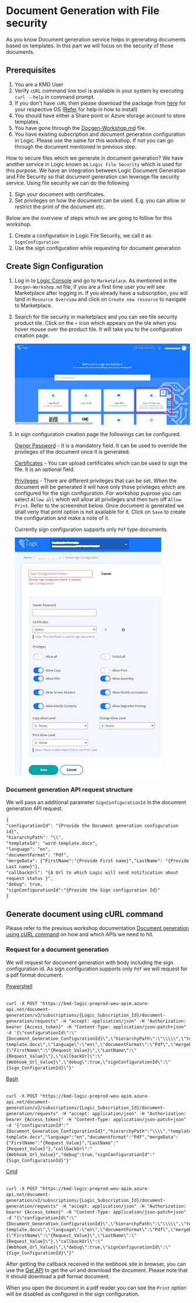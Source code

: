 # Document Generation with File security

As you know Document generation service helps in generating documents based on templates. In this part we will focus on the security of those documents.

## Prerequisites

1. You are a KMD User
2. Verify `cURL` command line tool is available in your system by executing `curl --help` in command prompt.
3. If you don't have `cURL` then please download the package from [here](https://curl.se/dlwiz/?type=bin) for your respective OS ([Refer](https://help.ubidots.com/en/articles/2165289-learn-how-to-install-run-curl-on-windows-macosx-linux) for help in how to install)
4. You should have either a Share point or Azure storage account to store templates.
5. You have gone through the [Docgen-Workshop.md](./Docgen-Workshop.md) file.
6. You have existing subscription and document generation configuration in Logic. Please use the same for this workshop. If not you can go through the document mentioned in previous step.

How to secure files which we generate in document generation? We have another service in Logic known as `Logic File Security` which is used for this purpose. We have an integration between Logic Document Generation and File Security so that document generation can leverage file security service. Using file security we can do the following
1. Sign your document with certificates.
2. Set privileges on how the document can be used. E.g. you can allow or restrict the print of the document etc.

Below are the overview of steps which we are going to follow for this workshop.

1. Create a configuration in Logic File Security, we call it as `SignConfiguration`
2. Use the sign configuration while requesting for document generation

## Create Sign Configuration

1. Log in to [Logic Console](https://console-preprod.kmdlogic.io/) and go to `Marketplace`. As mentioned in the `Docgen-Workshop.md` file, if you are a first time user you will see Marketplace after logging in. If you already have a subscription, you will land in `Resource Overview` and click on `Create new resource` to navigate to Marketplace.

2. Search for file security in marketplace and you can see file security product tile. Click on the `+` icon which appears on the tile when you hover mouse over the product tile. It will take you to the configuration creation page.   

    ![Image of Marketplace File Security](./images/marketplace-filesecurity.jpg)

3. In sign configuration creation page the followings can be configured.

    <ins>Owner Password</ins> - It is a mandatory field. It can be used to override the privileges of the document once it is generated.

    <ins>Certificates</ins> - You can upload certificates which can be used to sign the file. It is an optional field.

    <ins>Privileges</ins> - There are different privileges that can be set. When the document will be generated it will have only those privileges which are configured for the sign configuration. For workshop puprose you can select `Allow all` which will allow all privileges and then turn off `Allow Print`. Refer to the screenshot below. Once document is generated we shall veriy that print option is not available for it. Click on `Save` to create the configuration and make a note of it.

    Currently sign configuration supports only `Pdf` type documents.    

    ![Image of Marketplace File Security](./images/create-sign-configuration.jpg)

### Document generation API request structure

We will pass an additional parameter `SignConfigurationId` in the document generation API request.
```
{
"configurationId": "{Provide the Document generation configuration id}",
"hierarchyPath": "\\",
"templateId": "word-template.docx",
"language": "en",
"documentFormat": "Pdf",
"mergeData": {"FirstName":"{Provide First name}","LastName": "{Provide Last name}"},
"callbackUrl": "{A Url to which Logic will send notification about request status }",
"debug": true,
"signConfigurationId":"{Provide the Sign configuration Id}"
}
```

## Generate document using cURL command

Please refer to the previous workshop documentation [Document generation using cURL command](./Docgen-Workshop.md#document-generation-using-curl-command) on how and which APIs we need to hit.
### Request for a document generation

We will request for document generation with body including the sign configuration id. As sign configuration supports only `Pdf` we will request for a pdf format document.

<ins>Powershell<ins>

```

curl -X POST "https://kmd-logic-preprod-weu-apim.azure-api.net/document-generation/v2/subscriptions/{Logic_Subscription_Id}/document-generation/requests" -H "accept: application/json" -H "Authorization: bearer {Access_token}" -H "Content-Type: application/json-patch+json" -d '{\"configurationId\":\"{Document_Generation_ConfigurationId}\",\"hierarchyPath\":\"\\\\\",\"templateId\":\"word-template.docx\",\"language\":\"en\",\"documentFormat\":\"Pdf\",\"mergeData\":{\"FirstName\":\"{Request_Value}\",\"LastName\":\"{Request_Value}\"},\"callbackUrl\":\"{Webhook_Url_Value}\",\"debug\":true,\"signConfigurationId\":\"{Sign_ConfigurationId}\"}'

```

<ins>Bash<ins>

```

curl -X POST "https://kmd-logic-preprod-weu-apim.azure-api.net/document-generation/v2/subscriptions/{Logic_Subscription_Id}/document-generation/requests" -H "accept: application/json" -H "Authorization: bearer {Access_token}" -H "Content-Type: application/json-patch+json" -d '{"configurationId":"{Document_Generation_ConfigurationId}","hierarchyPath":"\\\\","templateId":"word-template.docx","language":"en","documentFormat":"Pdf","mergeData":{"FirstName":"{Request_Value}","LastName":"{Request_Value}"},"callbackUrl":"{Webhook_Url_Value}","debug":true,"signConfigurationId":"{Sign_ConfigurationId}"}'

```

<ins>Cmd<ins>

```

curl -X POST "https://kmd-logic-preprod-weu-apim.azure-api.net/document-generation/v2/subscriptions/{Logic_Subscription_Id}/document-generation/requests" -H "accept: application/json" -H "Authorization: bearer {Access_token}" -H "Content-Type: application/json-patch+json" -d "{\"configurationId\":\"{Document_Generation_ConfigurationId}\",\"hierarchyPath\":\"\\\\\",\"templateId\":\"word-template.docx\",\"language\":\"en\",\"documentFormat\":\"Pdf\",\"mergeData\":{\"FirstName\":\"{Request_Value}\",\"LastName\":\"{Request_Value}\"},\"callbackUrl\":\"{Webhook_Url_Value}\",\"debug\":true,\"signConfigurationId\":\"{Sign_ConfigurationId}\"}"

```

After getting the callback received in the webhook site in browser, you can use the [Get API](./Docgen-Workshop.md#get-path-to-the-document) to get the url and download the document. Please note that it should download a pdf format document.

When you open the document in a pdf reader you can see the `Print` option will be disabled as configured in the sign configuration.
    


